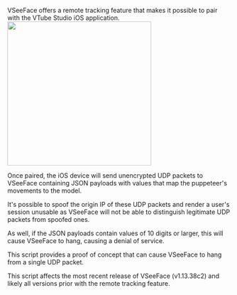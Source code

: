 VSeeFace offers a remote tracking feature that makes it possible to pair with the VTube Studio iOS application.
<img src="https://github.com/guusec/VSeeDoS/assets/78179391/dc8ec463-4264-479b-8d82-4b293024e33a" height=324 width=324> 

Once paired, the iOS device will send unencrypted UDP packets to VSeeFace containing JSON payloads with values that map the puppeteer's movements to the model.

It's possible to spoof the origin IP of these UDP packets and render a user's session unusable as VSeeFace will not be able to distinguish legitimate UDP packets from spoofed ones.

As well, if the JSON payloads contain values of 10 digits or larger, this will cause VSeeFace to hang, causing a denial of service.

This script provides a proof of concept that can cause VSeeFace to hang from a single UDP packet.

This script affects the most recent release of VSeeFace (v1.13.38c2) and likely all versions prior with the remote tracking feature.
